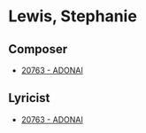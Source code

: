 # Lewis, Stephanie

## Composer

- [20763 - ADONAI](/hymns/20763.md)

## Lyricist

- [20763 - ADONAI](/hymns/20763.md)

